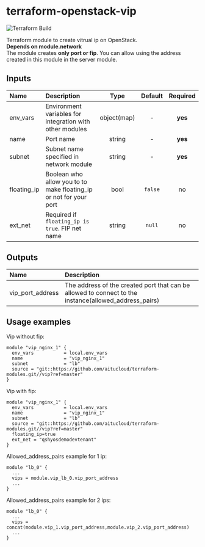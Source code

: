 # terraform-openstack-vip
![Terraform Build](https://nexus.btsd.kz/repository/devops/badge.svg)

Terraform module to create vitrual ip on OpenStack.  
**Depends on module.network**  
The module creates **only port or fip**. You can allow using the address created in this module in the server module.  

## Inputs
| Name | Description | Type | Default | Required |
|:-----|:------------|:----:|:-------:|:--------:|
|env_vars  | Environment variables for integration with other modules | object(map) | - | **yes** |
|name  | Port name | string | - | **yes** |
|subnet  | Subnet name specified in network module | string | - | **yes** |
|floating_ip  | Boolean who allow you to to make floating_ip or not for your port | bool | `false` | no |
|ext_net  | Required if `floating_ip is true`. FIP net name  | string |`null` | no |

## Outputs
| Name | Description |
|:-----|:------------|
| vip_port_address | The address of the created port that can be allowed to connect to the instance(allowed_address_pairs) |

## Usage examples
Vip without fip:
```hcl
module "vip_nginx_1" {
  env_vars           = local.env_vars
  name               = "vip_nginx_1"
  subnet             = "lb"
  source = "git::https://github.com/aitucloud/terraform-modules.git//vip?ref=master"
}
```
Vip with fip:
```hcl
module "vip_nginx_1" {
  env_vars           = local.env_vars
  name               = "vip_nginx_1"
  subnet             = "lb"
  source = "git::https://github.com/aitucloud/terraform-modules.git//vip?ref=master"
  floating_ip=true
  ext_net = "qshyosdemodevtenant"
}
```
Allowed_address_pairs example for 1 ip:
```hcl
module "lb_0" {
  ...
  vips = module.vip_lb_0.vip_port_address
  ...
}
```
Allowed_address_pairs example for 2 ips:
```hcl
module "lb_0" {
  ...
  vips = concat(module.vip_1.vip_port_address,module.vip_2.vip_port_address)
  ...
}
```
